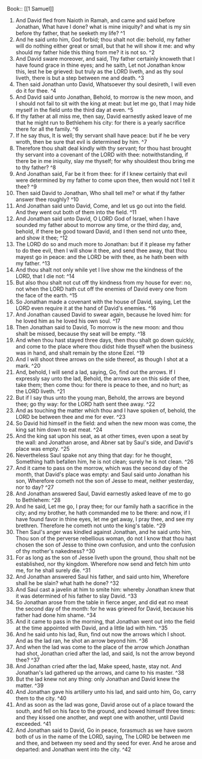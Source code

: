  Book:: [[1 Samuel]]
 1. And David fled from Naioth in Ramah, and came and said before Jonathan, What have I done? what is mine iniquity? and what is my sin before thy father, that he seeketh my life? ^1
 2. And he said unto him, God forbid; thou shalt not die: behold, my father will do nothing either great or small, but that he will show it me: and why should my father hide this thing from me? it is not so. ^2
 3. And David sware moreover, and said, Thy father certainly knoweth that I have found grace in thine eyes; and he saith, Let not Jonathan know this, lest he be grieved: but truly as the LORD liveth, and as thy soul liveth, there is but a step between me and death. ^3
 4. Then said Jonathan unto David, Whatsoever thy soul desireth, I will even do it for thee. ^4
 5. And David said unto Jonathan, Behold, to morrow is the new moon, and I should not fail to sit with the king at meat: but let me go, that I may hide myself in the field unto the third day at even. ^5
 6. If thy father at all miss me, then say, David earnestly asked leave of me that he might run to Bethlehem his city: for there is a yearly sacrifice there for all the family. ^6
 7. If he say thus, It is well; thy servant shall have peace: but if he be very wroth, then be sure that evil is determined by him. ^7
 8. Therefore thou shalt deal kindly with thy servant; for thou hast brought thy servant into a covenant of the LORD with thee: notwithstanding, if there be in me iniquity, slay me thyself; for why shouldest thou bring me to thy father? ^8
 9. And Jonathan said, Far be it from thee: for if I knew certainly that evil were determined by my father to come upon thee, then would not I tell it thee? ^9
 10. Then said David to Jonathan, Who shall tell me? or what if thy father answer thee roughly? ^10
 11. And Jonathan said unto David, Come, and let us go out into the field. And they went out both of them into the field. ^11
 12. And Jonathan said unto David, O LORD God of Israel, when I have sounded my father about to morrow any time, or the third day, and, behold, if there be good toward David, and I then send not unto thee, and show it thee; ^12
 13. The LORD do so and much more to Jonathan: but if it please my father to do thee evil, then I will show it thee, and send thee away, that thou mayest go in peace: and the LORD be with thee, as he hath been with my father. ^13
 14. And thou shalt not only while yet I live show me the kindness of the LORD, that I die not: ^14
 15. But also thou shalt not cut off thy kindness from my house for ever: no, not when the LORD hath cut off the enemies of David every one from the face of the earth. ^15
 16. So Jonathan made a covenant with the house of David, saying, Let the LORD even require it at the hand of David's enemies. ^16
 17. And Jonathan caused David to swear again, because he loved him: for he loved him as he loved his own soul. ^17
 18. Then Jonathan said to David, To morrow is the new moon: and thou shalt be missed, because thy seat will be empty. ^18
 19. And when thou hast stayed three days, then thou shalt go down quickly, and come to the place where thou didst hide thyself when the business was in hand, and shalt remain by the stone Ezel. ^19
 20. And I will shoot three arrows on the side thereof, as though I shot at a mark. ^20
 21. And, behold, I will send a lad, saying, Go, find out the arrows. If I expressly say unto the lad, Behold, the arrows are on this side of thee, take them; then come thou: for there is peace to thee, and no hurt; as the LORD liveth. ^21
 22. But if I say thus unto the young man, Behold, the arrows are beyond thee; go thy way: for the LORD hath sent thee away. ^22
 23. And as touching the matter which thou and I have spoken of, behold, the LORD be between thee and me for ever. ^23
 24. So David hid himself in the field: and when the new moon was come, the king sat him down to eat meat. ^24
 25. And the king sat upon his seat, as at other times, even upon a seat by the wall: and Jonathan arose, and Abner sat by Saul's side, and David's place was empty. ^25
 26. Nevertheless Saul spake not any thing that day: for he thought, Something hath befallen him, he is not clean; surely he is not clean. ^26
 27. And it came to pass on the morrow, which was the second day of the month, that David's place was empty: and Saul said unto Jonathan his son, Wherefore cometh not the son of Jesse to meat, neither yesterday, nor to day? ^27
 28. And Jonathan answered Saul, David earnestly asked leave of me to go to Bethlehem: ^28
 29. And he said, Let me go, I pray thee; for our family hath a sacrifice in the city; and my brother, he hath commanded me to be there: and now, if I have found favor in thine eyes, let me get away, I pray thee, and see my brethren. Therefore he cometh not unto the king's table. ^29
 30. Then Saul's anger was kindled against Jonathan, and he said unto him, Thou son of the perverse rebellious woman, do not I know that thou hast chosen the son of Jesse to thine own confusion, and unto the confusion of thy mother's nakedness? ^30
 31. For as long as the son of Jesse liveth upon the ground, thou shalt not be established, nor thy kingdom. Wherefore now send and fetch him unto me, for he shall surely die. ^31
 32. And Jonathan answered Saul his father, and said unto him, Wherefore shall he be slain? what hath he done? ^32
 33. And Saul cast a javelin at him to smite him: whereby Jonathan knew that it was determined of his father to slay David. ^33
 34. So Jonathan arose from the table in fierce anger, and did eat no meat the second day of the month: for he was grieved for David, because his father had done him shame. ^34
 35. And it came to pass in the morning, that Jonathan went out into the field at the time appointed with David, and a little lad with him. ^35
 36. And he said unto his lad, Run, find out now the arrows which I shoot. And as the lad ran, he shot an arrow beyond him. ^36
 37. And when the lad was come to the place of the arrow which Jonathan had shot, Jonathan cried after the lad, and said, Is not the arrow beyond thee? ^37
 38. And Jonathan cried after the lad, Make speed, haste, stay not. And Jonathan's lad gathered up the arrows, and came to his master. ^38
 39. But the lad knew not any thing: only Jonathan and David knew the matter. ^39
 40. And Jonathan gave his artillery unto his lad, and said unto him, Go, carry them to the city. ^40
 41. And as soon as the lad was gone, David arose out of a place toward the south, and fell on his face to the ground, and bowed himself three times: and they kissed one another, and wept one with another, until David exceeded. ^41
 42. And Jonathan said to David, Go in peace, forasmuch as we have sworn both of us in the name of the LORD, saying, The LORD be between me and thee, and between my seed and thy seed for ever. And he arose and departed: and Jonathan went into the city. ^42
